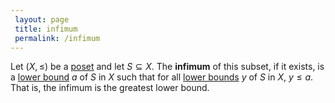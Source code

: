 ```yaml
---
 layout: page
 title: infimum
 permalink: /infimum
---
```

Let $(X,\leq)$ be a [poset](https://defsmath.github.io/DefsMath/partially_ordered_set) and let $S\subseteq X$. The **infimum** of this subset, if it exists, is a [lower bound](https://defsmath.github.io/DefsMath/lower_bound) $a$ of $S$ in $X$ such that for all [lower bounds](https://defsmath.github.io/DefsMath/lower_bound) $y$ of $S$ in $X$, $y\leq a$. That is, the infimum is the greatest lower bound. 